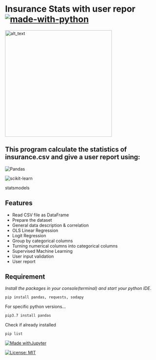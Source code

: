 # Insurance Stats with user repor [![made-with-python](https://img.shields.io/badge/Made%20with-Python-1f425f.svg)](https://www.python.org/)
[<img alt="alt_text" width="350px" src="https://user-images.githubusercontent.com/108591389/200417011-f18f7b02-c8e4-4247-9838-30b0636375c2.png" />](https://www.kaggle.com/datasets/teertha/ushealthinsurancedataset)
## This program calculate the statistics of insurance.csv and give a user report using:
![Pandas](https://img.shields.io/badge/pandas-%23150458.svg?style=for-the-badge&logo=pandas&logoColor=white)

![scikit-learn](https://img.shields.io/badge/scikit--learn-%23F7931E.svg?style=for-the-badge&logo=scikit-learn&logoColor=white)

statsmodels

## Features

- Read CSV file as DataFrame
- Prepare the dataset
- General data description & correlation
- OLS Linear Regression
- Logit Regression 
- Group by categorical columns
- Turning numerical columns into categorical columns
- Supervised Machine Learning
- User input validation
- User report


## Requirement
*Install the packages in your console(terminal) and start your python IDE*.
```sh
pip install pandas, requests, sodapy
```

For specific python versions...

```sh
pip3.7 install pandas
```
Check if already installed
```sh
pip list
```

[![Made withJupyter](https://img.shields.io/badge/Made%20with-Jupyter-orange?style=for-the-badge&logo=Jupyter)](https://jupyter.org/try)

[![License: MIT](https://img.shields.io/badge/License-MIT-yellow.svg)](https://opensource.org/licenses/MIT)
